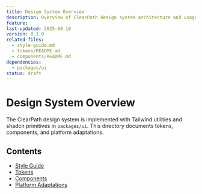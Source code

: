 ```yaml
---
title: Design System Overview
description: Overview of ClearPath design system architecture and usage.
feature:
last-updated: 2025-08-10
version: 0.1.0
related-files:
  - style-guide.md
  - tokens/README.md
  - components/README.md
dependencies:
  - packages/ui
status: draft
---
```


# Design System Overview

The ClearPath design system is implemented with Tailwind utilities and shadcn primitives in `packages/ui`. This directory documents tokens, components, and platform adaptations.

## Contents
- [Style Guide](./style-guide.md)
- [Tokens](./tokens/README.md)
- [Components](./components/README.md)
- [Platform Adaptations](./platform-adaptations/README.md)
